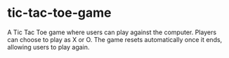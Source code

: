 # tic-tac-toe-game
A Tic Tac Toe game where users can play against the computer. Players can choose to play as X or O. The game resets automatically once it ends, allowing users to play again.
